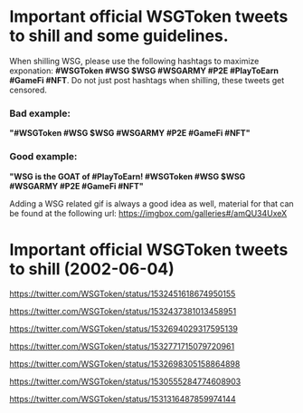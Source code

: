 <h1>Important official WSGToken tweets to shill and some guidelines.</h1>

When shilling WSG, please use the following hashtags to maximize exponation: <b>#WSGToken #WSG $WSG #WSGARMY #P2E #PlayToEarn #GameFi #NFT</b>.
Do not just post hashtags when shilling, these tweets get censored.

<h3>Bad example:</h3>
<b>"#WSGToken #WSG $WSG #WSGARMY #P2E #GameFi #NFT"</b>

<h3>Good example:</h3>
<b>"WSG is the GOAT of #PlayToEarn!
#WSGToken #WSG $WSG #WSGARMY #P2E #GameFi #NFT"</b>

Adding a WSG related gif is always a good idea as well, material for that can be found at the following url:
https://imgbox.com/galleries#/amQU34UxeX

<h1>Important official WSGToken tweets to shill (2002-06-04)</h1>

https://twitter.com/WSGToken/status/1532451618674950155

https://twitter.com/WSGToken/status/1532437381013458951

https://twitter.com/WSGToken/status/1532694029317595139

https://twitter.com/WSGToken/status/1532771715079720961

https://twitter.com/WSGToken/status/1532698305158864898

https://twitter.com/WSGToken/status/1530555284774608903

https://twitter.com/WSGToken/status/1531316487859974144
